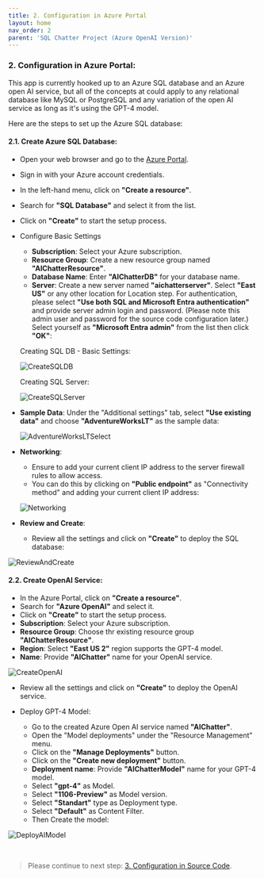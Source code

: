 ```yaml
---
title: 2. Configuration in Azure Portal
layout: home
nav_order: 2
parent: 'SQL Chatter Project (Azure OpenAI Version)'
---
```


### 2. Configuration in Azure Portal:

This app is currently hooked up to an Azure SQL database and an Azure open AI service, but all of the concepts at could apply to any relational database like MySQL or PostgreSQL and any variation of the open AI service as long as it's using the GPT-4 model.

Here are the steps to set up the Azure SQL database:

#### 2.1. Create Azure SQL Database:

* Open your web browser and go to the [Azure Portal](https://ms.portal.azure.com/). 
* Sign in with your Azure account credentials.
* In the left-hand menu, click on **"Create a resource"**.
* Search for **"SQL Database"** and select it from the list.
* Click on **"Create"** to start the setup process.
* Configure Basic Settings
  * **Subscription**: Select your Azure subscription.
  * **Resource Group**: Create a new resource group named **"AIChatterResource"**.
  * **Database Name**: Enter **"AIChatterDB"** for your database name.
  * **Server**: Create a new server named **"aichatterserver"**. Select **"East US"** or any other location for Location step. For authentication, please select **"Use both SQL and Microsoft Entra authentication"** and provide server admin login and password. (Please note this admin user and password for the source code configuration later.)
  Select yourself as **"Microsoft Entra admin"** from the list then click **"OK"**:

   Creating SQL DB - Basic Settings:

  ![CreateSQLDB](./OpenAIImages/CreateSQLDB1.png)

   Creating SQL Server:

  ![CreateSQLServer](./OpenAIImages/CreateSQLServer.png)

* **Sample Data**: Under the "Additional settings" tab, select **"Use existing data"** and choose **"AdventureWorksLT"** as the sample data:

  ![AdventureWorksLTSelect](./OpenAIImages/AdventureWorksLTSelect.png)

* **Networking**: 

  * Ensure to add your current client IP address to the server firewall rules to allow access.
  * You can do this by clicking on **"Public endpoint"** as "Connectivity method" and adding your current client IP address:

  ![Networking](./OpenAIImages/Networking.png)

* **Review and Create**: 
  * Review all the settings and click on **"Create"** to deploy the SQL database:

 ![ReviewAndCreate](./OpenAIImages/ReviewAndCreate.png)

#### 2.2. Create OpenAI Service:

* In the Azure Portal, click on **"Create a resource"**.
* Search for **"Azure OpenAI"** and select it.
* Click on **"Create"** to start the setup process.
* **Subscription**: Select your Azure subscription.
* **Resource Group**: Choose thr existing resource group **"AIChatterResource"**.
* **Region**: Select **"East US 2"** region supports the GPT-4 model.
* **Name**: Provide **"AIChatter"** name for your OpenAI service.

![CreateOpenAI](./OpenAIImages/CreateOpenAI.png)

* Review all the settings and click on **"Create"** to deploy the OpenAI service.

* Deploy GPT-4 Model:
  * Go to the created Azure Open AI service named **"AIChatter"**.
  * Open the "Model deployments" under the "Resource Management" menu.
  * Click on the **"Manage Deployments"** button.
  * Click on the **"Create new deployment"** button.
  * **Deployment name**: Provide **"AIChatterModel"** name for your GPT-4 model.
  * Select **"gpt-4"** as Model.
  * Select **"1106-Preview"** as Model version.
  * Select **"Standart"** type as Deployment type.
  * Select **"Default"** as Content Filter.
  * Then Create the model:

![DeployAIModel](./OpenAIImages/DeployAIModel.png)

&nbsp;
> Please continue to next step: [3. Configuration in Source Code](https://241.github.io/ghcopilotdemo/SQLChatter_OpenAI/0103_ConfigurationInSourceCode.html).